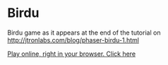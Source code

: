 # Birdu

Birdu game as it appears at the end of the tutorial on http://jtronlabs.com/blog/phaser-birdu-1.html

[Play online, right in your browser. Click here](https://jarlowrey.github.io/Birdu-Tutorial/dist/)
